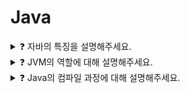 # Java

<details>
<summary>❓ 자바의 특징을 설명해주세요.</summary>
<div markdown="1">

- Java는 객체지향 프로그래밍 언어입니다.
- 기본 자료형을 제외한 모든 요소들이 객체로 표현되고, 객체 지향 개념의 특징인 “캡슐화”, “상속”, “다형성”이 잘 적용된 언어입니다.

- 장점
  - JVM(자바 가상머신) 위에서 동작하기 때문에 OS에 독립적입니다.
  - Garbage Collector를 통한 자동적인 메모리 관리가 가능하다.
- 단점
  - JVM 위에서 동작하기 때문에 실행 속도가 상대적으로 느리다.
    - 다중 상속이나 타입에 엄격하며, 제약이 많다.

</div>
</details>

<details>
<summary>❓ JVM의 역할에 대해 설명해주세요.</summary>
<div markdown="1">

JVM은 스택 기반으로 동작하며, Java Byte Code를 OS에 맞게 해석 해주는 역할을 하고
가비지컬렉션을 통해 자동적인 메모리 관리를 해줍니다.

</div>
</details>

<details>
<summary>❓ Java의 컴파일 과정에 대해 설명해주세요.</summary>
<div markdown="1">

- 개발자가 java 파일을 생성한다.
- build를 한다.
- java compiler의 javac 명령어를 통해 바이트코드(.class)를 생성한다.
- Class Loader를 통해 JVM 메모리 내로 로드한다.
- 실행엔진을 통해 컴퓨터가 읽을 수 있는 기계어로 해석된다.
  (각 운영체제에 맞는 기계어)

</div>
</details>

